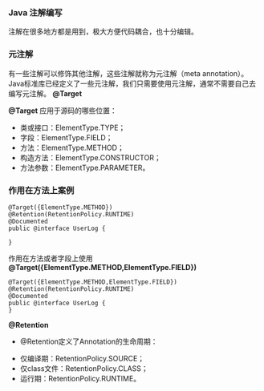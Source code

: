 ### Java 注解编写

注解在很多地方都是用到，极大方便代码耦合，也十分编辑。

### 元注解

有一些注解可以修饰其他注解，这些注解就称为元注解（meta annotation）。Java标准库已经定义了一些元注解，我们只需要使用元注解，通常不需要自己去编写元注解。
**@Target**

**@Target** 应用于源码的哪些位置：

* 类或接口：ElementType.TYPE；
* 字段：ElementType.FIELD；
* 方法：ElementType.METHOD；
* 构造方法：ElementType.CONSTRUCTOR；
* 方法参数：ElementType.PARAMETER。

### 作用在方法上案例

```
@Target({ElementType.METHOD})
@Retention(RetentionPolicy.RUNTIME)
@Documented
public @interface UserLog {

}
```
作用在方法或者字段上使用 **@Target({ElementType.METHOD,ElementType.FIELD})**
```
@Target({ElementType.METHOD,ElementType.FIELD})
@Retention(RetentionPolicy.RUNTIME)
@Documented
public @interface UserLog {
}
```
**@Retention**
* @Retention定义了Annotation的生命周期：
- 仅编译期：RetentionPolicy.SOURCE；
- 仅class文件：RetentionPolicy.CLASS；
- 运行期：RetentionPolicy.RUNTIME。

